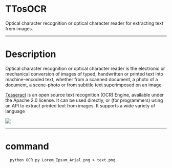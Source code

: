 # TTosOCR
Optical character recognition or optical character reader for extracting text from images.

---------------------------

# Description

Optical character recognition or optical character reader is the electronic or mechanical conversion of images of typed, handwritten or printed text into machine-encoded text, whether from a scanned document, a photo of a document, a scene-photo or from subtitle text superimposed on an image.

[Tesseract](https://github.com/tesseract-ocr/tesseract)  is an open source text recognition (OCR) Engine, available under the Apache 2.0 license. It can be used directly, or (for programmers) using an API to extract printed text from images. It supports a wide variety of language


<img src="https://upload.wikimedia.org/wikipedia/commons/7/78/Tesseract_OCR_logo_%28Google%29.png">

---------------------------------------------

# command
```
  python OCR.py Lorem_Ipsum_Arial.png > text.png
```
